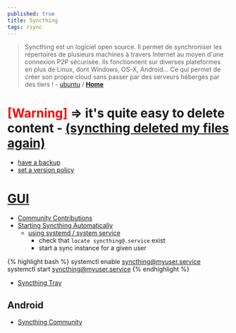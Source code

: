 ```yaml
---
published: true
title: Syncthing
tags: rsync
---
```

> Syncthing est un logiciel open source. Il permet de synchroniser les répertoires de plusieurs machines à travers Internet au moyen d'une connexion P2P sécurisée. Ils fonctionnent sur diverses plateformes en plus de Linux, dont Windows, OS-X, Android… Ce qui permet de créer son propre cloud sans passer par des serveurs hébergés par des tiers ! - [ubuntu](https://doc.ubuntu-fr.org/syncthing) / [**Home**](https://syncthing.net/)

# <span style="color:red">[**Warning**]</span> => it's quite easy to delete content - [(syncthing deleted my files again)](https://forum.syncthing.net/t/syncthing-deleted-my-files-again/15384/5)
- [have a backup](https://www.gkayaalp.com/blog/20190102_syncthing.html)
- [set a version policy](https://docs.syncthing.net/users/versioning.html#simple-file-versioning)

# [GUI](http://localhost:8384/)

- [Community Contributions](https://docs.syncthing.net/users/contrib.html#contributions)
- [Starting Syncthing Automatically](https://docs.syncthing.net/users/autostart.html#linux)
	- [using systemd / system service](https://docs.syncthing.net/users/autostart.html#how-to-set-up-a-system-service)
    	- check that `locate syncthing@.service` exist
        - start a sync instance for a given user
        
{% highlight bash %}
systemctl enable syncthing@myuser.service
systemctl start syncthing@myuser.service
{% endhighlight %}

- [Syncthing Tray](https://github.com/Martchus/syncthingtray)

## Android
- [Syncthing Community](https://play.google.com/store/apps/details?id=com.nutomic.syncthingandroid&hl=en_US)